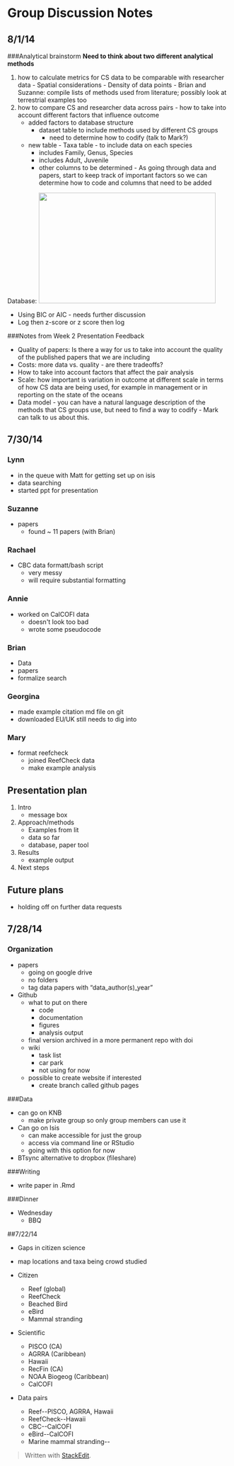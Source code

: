 

# Group Discussion Notes
## 8/1/14
###Analytical brainstorm
**Need to think about two different analytical methods**
  
  1. how to calculate metrics for CS data to be comparable with researcher data
    - Spatial considerations
    - Density of data points
    - Brian and Suzanne: compile lists of methods used from literature; possibly look at terrestrial examples too
  2. how to compare CS and researcher data across pairs
    - how to take into account different factors that influence outcome
      - added factors to database structure
        - dataset table to include methods used by different CS groups
          - need to determine how to codify (talk to Mark?)
      - new table - Taxa table - to include data on each species
          - includes Family, Genus, Species
          - includes Adult, Juvenile
          - other columns to be determined
    - As going through data and papers, start to keep track of important factors so we can determine how to code and columns that need to be added
          
Database: 
<img src= "C:\Users\Suzanne\Documents\NCEAS_OSS\Marine_project\Git_Marine\Marine_CitiSci\admin_files\DBstruc.jpg" width="400px" height="250px" /> 

      
    
  - Using BIC or AIC - needs further discussion
  - Log then z-score or z score then log

###Notes from Week 2 Presentation Feedback

  -  Quality of papers: Is there a way for us to take into account the quality of the published papers that we are including
  - Costs: more data vs. quality - are there tradeoffs?
  - How to take into account factors that affect the pair analysis
  - Scale: how important is variation in outcome at different scale in terms of how CS data are being used, for example in management or in reporting on the state of the oceans
  - Data model - you can have a natural language description of the methods that CS groups use, but need to find a way to codify - Mark can talk to us about this.
     

## 7/30/14
### Lynn
- in the queue with Matt for getting set up on isis
- data searching
- started ppt for presentation

### Suzanne
- papers
    - found ~ 11 papers (with Brian)

### Rachael
- CBC data formatt/bash script
    - very messy
    - will require substantial formatting

### Annie
- worked on CalCOFI data
    - doesn't look too bad
    - wrote some pseudocode

### Brian
- Data
- papers
- formalize search

### Georgina
- made example citation md file on git
- downloaded EU/UK still needs to dig into

### Mary
- format reefcheck
    - joined ReefCheck data
    - make example analysis


## Presentation plan
1. Intro 
    - message box
2. Approach/methods
    - Examples from lit
    - data so far
    - database, paper tool
3. Results
    -  example output
4. Next steps
        

## Future plans
- holding off on further data requests

## 7/28/14
### Organization
- papers
    - going on google drive
    - no folders
    - tag data papers with “data_author(s)_year”
- Github
    - what to put on there
        - code
        - documentation
        - figures
        - analysis output
    - final version archived in a more permanent repo with doi
    - wiki
        - task list
        - car park
        - not using for now
    - possible to create website if interested
        - create branch called github pages

###Data
- can go on KNB
    - make private group so only group members can use it
- Can go on Isis
    - can make accessible for just the group
    - access via command line or RStudio
    - going with this option for now
- BTsync alternative to dropbox (fileshare)

###Writing
- write paper in .Rmd

###Dinner
- Wednesday
    - BBQ



##7/22/14
- Gaps in citizen science
- map locations and taxa being crowd studied
- Citizen
    - Reef (global)
    - ReefCheck
    - Beached Bird
    - eBird
    - Mammal stranding

- Scientific
    - PISCO (CA)
    - AGRRA (Caribbean) 
    - Hawaii
    - RecFin (CA)
    - NOAA Biogeog (Caribbean)
    - CalCOFI


- Data pairs
    - Reef--PISCO, AGRRA, Hawaii
    - ReefCheck--Hawaii
    - CBC--CalCOFI
    - eBird--CalCOFI
    - Marine mammal stranding--

> Written with [StackEdit](https://stackedit.io/).